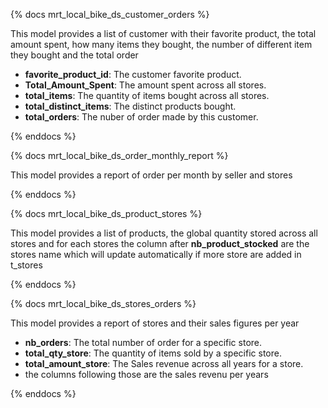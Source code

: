 {% docs mrt_local_bike_ds_customer_orders %}

This model provides a list of customer with their favorite product, the total amount spent, how many items they bought, the number of different item they bought and the total order 
- **favorite_product_id**: The customer favorite product.
- **Total_Amount_Spent**: The amount spent across all stores.
- **total_items**: The quantity of items bought across all stores.
- **total_distinct_items**: The distinct products bought.
- **total_orders**: The nuber of order made by this customer.

{% enddocs %}

{% docs mrt_local_bike_ds_order_monthly_report %}

This model provides a report of order per month by seller and stores

{% enddocs %}

{% docs mrt_local_bike_ds_product_stores %}

This model provides a list of products, the global quantity stored across all stores and for each stores
the column after **nb_product_stocked** are the stores name which will update automatically if more store are added in t_stores

{% enddocs %}

{% docs mrt_local_bike_ds_stores_orders %}

This model provides a report of stores and their sales figures per year
- **nb_orders**: The total number of order for a specific store.
- **total_qty_store**: The quantity of items sold by a specific store.
- **total_amount_store**: The Sales revenue across all years for a store.
- the columns following those are the sales revenu per years

{% enddocs %}